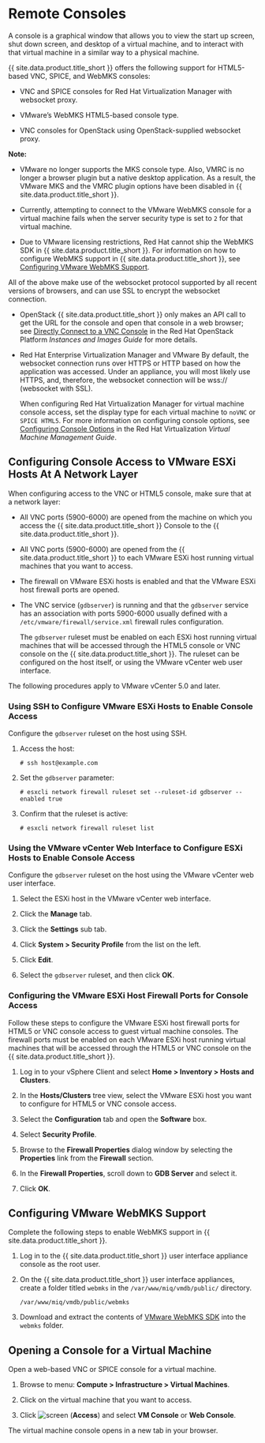 # Remote Consoles

A console is a graphical window that allows you to view the start up
screen, shut down screen, and desktop of a virtual machine, and to
interact with that virtual machine in a similar way to a physical
machine.

{{ site.data.product.title_short }} offers the following support for HTML5-based VNC, SPICE,
and WebMKS consoles:

  - VNC and SPICE consoles for Red Hat Virtualization Manager with
    websocket proxy.

  - VMware’s WebMKS HTML5-based console type.

  - VNC consoles for OpenStack using OpenStack-supplied websocket proxy.

**Note:**

  - VMware no longer supports the MKS console type. Also, VMRC is no
    longer a browser plugin but a native desktop application. As a
    result, the VMware MKS and the VMRC plugin options have been
    disabled in {{ site.data.product.title_short }}.

  - Currently, attempting to connect to the VMware WebMKS console for a
    virtual machine fails when the server security type is set to `2`
    for that virtual machine.

  - Due to VMware licensing restrictions, Red Hat cannot ship the WebMKS
    SDK in {{ site.data.product.title_short }}. For information on how to configure
    WebMKS support in {{ site.data.product.title_short }}, see [Configuring VMware WebMKS
    Support](#configuring-vmware-webmks-support).

All of the above make use of the websocket protocol supported by all recent versions of browsers, and can use SSL to encrypt the websocket connection.

  - OpenStack
    {{ site.data.product.title_short }} only makes an API call to get the URL for the console and open that console in a web browser; see [Directly Connect to a VNC Console](https://access.redhat.com/documentation/en/red-hat-openstack-platform/8/single/instances-and-images-guide/#connect_to_an_instance)
    in the Red Hat OpenStack Platform *Instances and Images Guide* for more details.

  - Red Hat Enterprise Virtualization Manager and VMware
    By default, the websocket connection runs over HTTPS or HTTP based on how the application was accessed. Under an appliance, you will most likely use HTTPS, and, therefore, the websocket connection will
    be wss:// (websocket with SSL).

    When configuring Red Hat Virtualization Manager for virtual machine console access, set the display type for each virtual machine to `noVNC` or `SPICE HTML5`. For more information on configuring console options, see [Configuring Console Options](https://access.redhat.com/documentation/en-us/red_hat_virtualization/4.2/html-single/virtual_machine_management_guide/index#sect-Configuring_Console_Options)
    in the Red Hat Virtualization *Virtual Machine Management Guide*.

## Configuring Console Access to VMware ESXi Hosts At A Network Layer

When configuring access to the VNC or HTML5 console, make sure that at a
network layer:

  - All VNC ports (5900-6000) are opened from the machine on which you
    access the {{ site.data.product.title_short }} Console to the {{ site.data.product.title_short }}.

  - All VNC ports (5900-6000) are opened from the {{ site.data.product.title_short }} to
    each VMware ESXi host running virtual machines that you want to
    access.

  - The firewall on VMware ESXi hosts is enabled and that the VMware
    ESXi host firewall ports are opened.

  - The VNC service (`gdbserver`) is running and that the `gdbserver`
    service has an association with ports 5900-6000 usually defined with
    a `/etc/vmware/firewall/service.xml` firewall rules configuration.

    The `gdbserver` ruleset must be enabled on each ESXi host running
    virtual machines that will be accessed through the HTML5 console or
    VNC console on the {{ site.data.product.title_short }}. The ruleset can be configured on
    the host itself, or using the VMware vCenter web user interface.

The following procedures apply to VMware vCenter 5.0 and later.

### Using SSH to Configure VMware ESXi Hosts to Enable Console Access

Configure the `gdbserver` ruleset on the host using SSH.

1.  Access the host:

        # ssh host@example.com

2.  Set the `gdbserver` parameter:

        # esxcli network firewall ruleset set --ruleset-id gdbserver --enabled true

3.  Confirm that the ruleset is active:

        # esxcli network firewall ruleset list

### Using the VMware vCenter Web Interface to Configure ESXi Hosts to Enable Console Access

Configure the `gdbserver` ruleset on the host using the VMware vCenter
web user interface.

1.  Select the ESXi host in the VMware vCenter web interface.

2.  Click the **Manage** tab.

3.  Click the **Settings** sub tab.

4.  Click **System > Security Profile** from the list on the left.

5.  Click **Edit**.

6.  Select the `gdbserver` ruleset, and then click **OK**.

### Configuring the VMware ESXi Host Firewall Ports for Console Access

Follow these steps to configure the VMware ESXi host firewall ports for
HTML5 or VNC console access to guest virtual machine consoles. The
firewall ports must be enabled on each VMware ESXi host running virtual
machines that will be accessed through the HTML5 or VNC console on the
{{ site.data.product.title_short }}.

1.  Log in to your vSphere Client and select **Home > Inventory >
    Hosts and Clusters**.

2.  In the **Hosts/Clusters** tree view, select the VMware ESXi host you
    want to configure for HTML5 or VNC console access.

3.  Select the **Configuration** tab and open the **Software** box.

4.  Select **Security Profile**.

5.  Browse to the **Firewall Properties** dialog window by selecting
    the **Properties** link from the **Firewall** section.

6.  In the **Firewall Properties**, scroll down to **GDB Server** and
    select it.

7.  Click **OK**.

## Configuring VMware WebMKS Support

Complete the following steps to enable WebMKS support in
{{ site.data.product.title_short }}.

1.  Log in to the {{ site.data.product.title_short }} user interface appliance
    console as the root user.

2.  On the {{ site.data.product.title_short }} user interface appliances, create a
    folder titled `webmks` in the `/var/www/miq/vmdb/public/` directory.

        /var/www/miq/vmdb/public/webmks

3.  Download and extract the contents of [VMware WebMKS
    SDK](https://www.vmware.com/support/developer/html-console/) into
    the `webmks` folder.

## Opening a Console for a Virtual Machine

Open a web-based VNC or SPICE console for a virtual machine.

1.  Browse to menu: **Compute > Infrastructure > Virtual Machines**.

2.  Click on the virtual machine that you want to access.

3.  Click ![screen](../images/screen.png) (**Access**) and select **VM
    Console** or **Web Console**.

The virtual machine console opens in a new tab in your browser.
